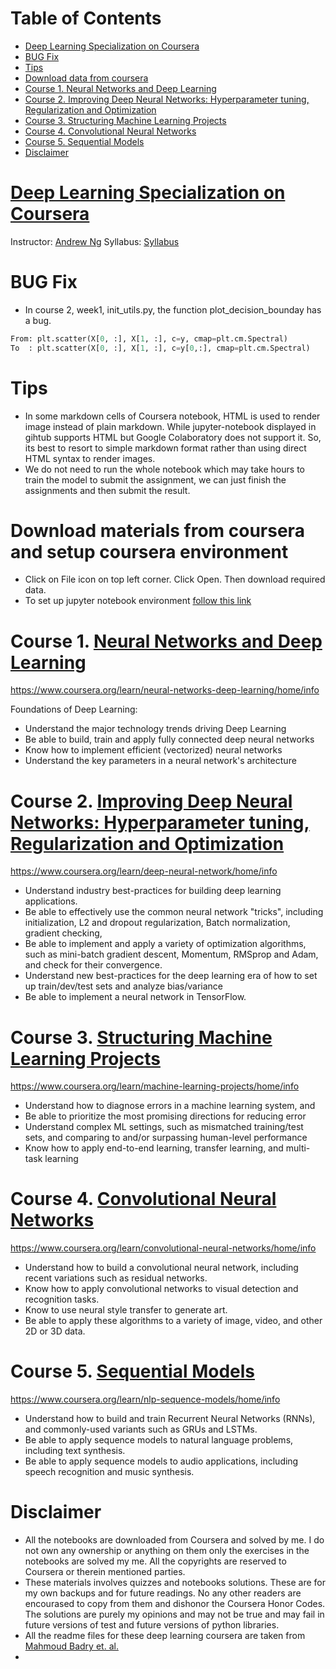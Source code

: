Table of Contents
=================
   * [<a href="https://www.coursera.org/specializations/deep-learning" rel="nofollow">Deep Learning Specialization on Coursera</a>](#deep-learning-specialization-on-coursera)
   * [BUG Fix](#bug-fix)
   * [Tips](#tips)
   * [Download data from coursera](#download-data-from-coursera)
   * [Course 1. <a href="https://www.coursera.org/learn/neural-networks-deep-learning" rel="nofollow">Neural Networks and Deep Learning</a>](#course-1-neural-networks-and-deep-learning)
   * [Course 2. <a href="https://www.coursera.org/learn/deep-neural-network" rel="nofollow">Improving Deep Neural Networks: Hyperparameter tuning, Regularization and Optimization</a>](#course-2-improving-deep-neural-networks-hyperparameter-tuning-regularization-and-optimization)
   * [Course 3. <a href="https://www.coursera.org/learn/machine-learning-projects" rel="nofollow">Structuring Machine Learning Projects</a>](#course-3-structuring-machine-learning-projects)
   * [Course 4. <a href="https://www.coursera.org/learn/convolutional-neural-networks" rel="nofollow">Convolutional Neural Networks</a>](#course-4-convolutional-neural-networks)
   * [Course 5. <a href="https://www.coursera.org/learn/nlp-sequence-models" rel="nofollow">Sequential Models</a>](#course-5-sequential-models)
   * [Disclaimer](#disclaimer)

# [Deep Learning Specialization on Coursera](https://www.coursera.org/specializations/deep-learning)
Instructor: [Andrew Ng](http://www.andrewng.org/)
Syllabus: [Syllabus](https://www.coursera.org/specializations/deep-learning)

# BUG Fix
- In course 2, week1, init_utils.py, the function plot_decision_bounday has a bug.
```python
From: plt.scatter(X[0, :], X[1, :], c=y, cmap=plt.cm.Spectral)
To  : plt.scatter(X[0, :], X[1, :], c=y[0,:], cmap=plt.cm.Spectral)
```

# Tips
- In some markdown cells of Coursera notebook, HTML is used to render image instead of plain markdown.
  While jupyter-notebook displayed in gihtub supports HTML but Google Colaboratory does not support it.
  So, its best to resort to simple markdown format rather than using direct HTML syntax to render images.
- We do not need to run the whole notebook which may take hours to train the model to submit the assignment,
  we can just finish the assignments and then submit the result.

# Download materials from coursera and setup coursera environment
- Click on File icon on top left corner. Click Open. Then download required data.
- To set up jupyter notebook environment [follow this link](https://www.coursera.org/learn/neural-networks-deep-learning/discussions/forums/a-1G6KlmEeeYBA47k-OCuA/threads/LTMmAazcEemTxQ73F53h-A)


# Course 1. [Neural Networks and Deep Learning](https://www.coursera.org/learn/neural-networks-deep-learning) 
https://www.coursera.org/learn/neural-networks-deep-learning/home/info


Foundations of Deep Learning:
* Understand the major technology trends driving Deep Learning
* Be able to build, train and apply fully connected deep neural networks 
* Know how to implement efficient (vectorized) neural networks 
* Understand the key parameters in a neural network's architecture 

  
# Course 2. [Improving Deep Neural Networks: Hyperparameter tuning, Regularization and Optimization](https://www.coursera.org/learn/deep-neural-network) 
https://www.coursera.org/learn/deep-neural-network/home/info

* Understand industry best-practices for building deep learning applications. 
* Be able to effectively use the common neural network "tricks", including initialization, L2 and dropout regularization, Batch normalization, gradient checking, 
* Be able to implement and apply a variety of optimization algorithms, such as mini-batch gradient descent, Momentum, RMSprop and Adam, and check for their convergence. 
* Understand new best-practices for the deep learning era of how to set up train/dev/test sets and analyze bias/variance
* Be able to implement a neural network in TensorFlow. 

# Course 3. [Structuring Machine Learning Projects](https://www.coursera.org/learn/machine-learning-projects) 
https://www.coursera.org/learn/machine-learning-projects/home/info  

- Understand how to diagnose errors in a machine learning system, and 
- Be able to prioritize the most promising directions for reducing error
- Understand complex ML settings, such as mismatched training/test sets, and comparing to and/or surpassing human-level performance
- Know how to apply end-to-end learning, transfer learning, and multi-task learning

# Course 4. [Convolutional Neural Networks](https://www.coursera.org/learn/convolutional-neural-networks) 
https://www.coursera.org/learn/convolutional-neural-networks/home/info 

* Understand how to build a convolutional neural network, including recent variations such as residual networks.
* Know how to apply convolutional networks to visual detection and recognition tasks.
* Know to use neural style transfer to generate art.
* Be able to apply these algorithms to a variety of image, video, and other 2D or 3D data.

# Course 5. [Sequential Models](https://www.coursera.org/learn/nlp-sequence-models) 
https://www.coursera.org/learn/nlp-sequence-models/home/info

* Understand how to build and train Recurrent Neural Networks (RNNs), and commonly-used variants such as GRUs and LSTMs. 
* Be able to apply sequence models to natural language problems, including text synthesis. 
* Be able to apply sequence models to audio applications, including speech recognition and music synthesis.

# Disclaimer
- All the notebooks are downloaded from Coursera and solved by me. I do not own any ownership or anything on them
  only the exercises in the notebooks are solved my me. All the copyrights are reserved to Coursera or therein 
  mentioned parties.
- These materials involves quizzes and notebooks solutions. These are for my own backups and for future readings.
  No any other readers are encourased to copy from them and dishonor the Coursera Honor Codes. The solutions are
  purely my opinions and may not be true and may fail in future versions of test and future versions of python libraries.
- All the readme files for these deep learning coursera are taken from [Mahmoud Badry et. al.](https://github.com/mbadry1/DeepLearning.ai-Summary)
- 
